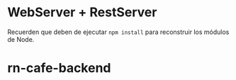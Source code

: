 # WebServer + RestServer

Recuerden que deben de ejecutar ```npm install``` para reconstruir los módulos de Node.
# rn-cafe-backend
